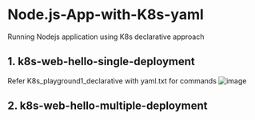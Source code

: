 # Node.js-App-with-K8s-yaml
Running Nodejs application using K8s declarative approach

## 1. k8s-web-hello-single-deployment
Refer K8s_playground1_declarative with yaml.txt for commands
![image](https://github.com/nazneenprojects/Node.js-App-with-K8s-yaml/assets/50543241/6a17b5a8-659b-4e2d-8f3d-5fcabb84d959)


## 2. k8s-web-hello-multiple-deployment



